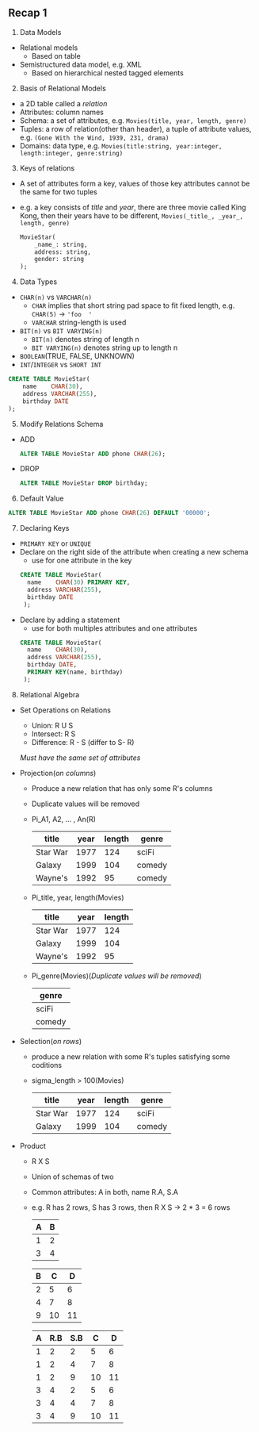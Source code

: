 ## Recap 1

1. Data Models
  - Relational models
    * Based on table
  - Semistructured data model, e.g. XML
    * Based on hierarchical nested tagged elements

2. Basis of Relational Models
  - a 2D table called a _relation_
  - Attributes: column names
  - Schema: a set of attributes, e.g. `Movies(title, year, length, genre)`
  - Tuples: a row of relation(other than header), a tuple of attribute values, e.g. `(Gone With the Wind, 1939, 231, drama)`
  - Domains: data type, e.g. `Movies(title:string, year:integer, length:integer, genre:string)`

3. Keys of relations
  - A set of attributes form a key, values of those key attributes cannot be the same for two tuples
  - e.g. a key consists of _title_ and _year_, there are three movie called King Kong, then their years have to be different, `Movies(_title_, _year_, length, genre)`
  
    ```sql
    MovieStar(
        _name_: string,
        address: string,
        gender: string
    );
    ```

4. Data Types
  - `CHAR(n)` vs `VARCHAR(n)`
    * `CHAR` implies that short string pad space to fit fixed length, e.g. `CHAR(5)` -> `'foo  '`
    * `VARCHAR` string-length is used
  - `BIT(n)` vs `BIT VARYING(n)`
    * `BIT(n)` denotes string of length n
    * `BIT VARYING(n)` denotes string up to length n
  - `BOOLEAN`(TRUE, FALSE, UNKNOWN)
  - `INT`/`INTEGER` vs `SHORT INT`
  ```sql
  CREATE TABLE MovieStar(
      name    CHAR(30),
      address VARCHAR(255),
      birthday DATE
  );
  ```

5. Modify Relations Schema
  - ADD
    ```sql
    ALTER TABLE MovieStar ADD phone CHAR(26);
    ```
  - DROP
    ```sql
    ALTER TABLE MovieStar DROP birthday;
    ```
 
6. Default Value
  ```sql
  ALTER TABLE MovieStar ADD phone CHAR(26) DEFAULT '00000';
  ```

7. Declaring Keys
  - `PRIMARY KEY` or `UNIQUE`
  - Declare on the right side of the attribute when creating a new schema
    * use for one attribute in the key
    ```sql
    CREATE TABLE MovieStar(
      name    CHAR(30) PRIMARY KEY,
      address VARCHAR(255),
      birthday DATE
     );
     ```
  - Declare by adding a statement
    * use for both multiples attributes and one attributes
    ```sql
    CREATE TABLE MovieStar(
      name    CHAR(30),
      address VARCHAR(255),
      birthday DATE,
      PRIMARY KEY(name, birthday)
     );
    ```
 
 8. Relational Algebra
  - Set Operations on Relations
    * Union: R U S
    * Intersect: R  S
    * Difference: R - S (differ to S- R)
    
    _Must have the same set of attributes_
    
  - Projection(_on columns_)
    * Produce a new relation that has only some R's columns
    * Duplicate values will be removed
    * Pi_A1, A2, ... , An(R)
    
      title | year | length | genre
      --- | --- | --- | ---
      Star War | 1977 | 124 | sciFi
      Galaxy | 1999 | 104 | comedy
      Wayne's | 1992 | 95 | comedy
    
    * Pi_title, year, length(Movies)
    
      title | year | length
      --- | --- | ---
      Star War | 1977 | 124
      Galaxy | 1999 | 104
      Wayne's | 1992 | 95
    
    * Pi_genre(Movies)(_Duplicate values will be removed_)
      
      |genre
      | ---
      | sciFi
      | comedy
 
  - Selection(_on rows_)
    * produce a new relation with some R's tuples satisfying some coditions
    * sigma_length > 100(Movies)
    
      title | year | length | genre
      --- | --- | --- | ---
      Star War | 1977 | 124 | sciFi
      Galaxy | 1999 | 104 | comedy
  
  - Product
    * R X S
    * Union of schemas of two
    * Common attributes: A in both, name R.A, S.A
    * e.g. R has 2 rows, S has 3 rows, then R X S -> 2 * 3 = 6 rows
     
      A | B         
      ---|---       
      1 | 2      
      3 | 4
     
      B | C | D
      ---|---|---
      2 | 5 | 6
      4 | 7 | 8
      9 | 10 | 11
     
      A | R.B | S.B | C | D        
      ---|---|---|---|---      
      1 | 2 | 2 | 5 | 6
      1 | 2 | 4 | 7 | 8
      1 | 2 | 9 | 10 | 11
      3 | 4 | 2 | 5 | 6
      3 | 4 | 4 | 7 | 8
      3 | 4 | 9 | 10 | 11
      
      
 
    
    
  
